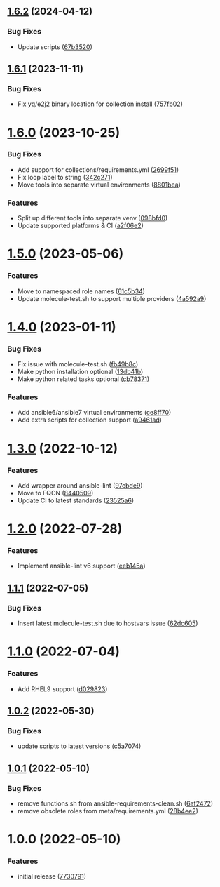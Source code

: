## [1.6.2](https://github.com/de-it-krachten/ansible-role-molecule/compare/v1.6.1...v1.6.2) (2024-04-12)


### Bug Fixes

* Update scripts ([67b3520](https://github.com/de-it-krachten/ansible-role-molecule/commit/67b35207ef22641845c0354fc431b033e694d17c))

## [1.6.1](https://github.com/de-it-krachten/ansible-role-molecule/compare/v1.6.0...v1.6.1) (2023-11-11)


### Bug Fixes

* Fix yq/e2j2 binary location for collection install ([757fb02](https://github.com/de-it-krachten/ansible-role-molecule/commit/757fb02c05a1f1d48f5e835d6d374803506a24f3))

# [1.6.0](https://github.com/de-it-krachten/ansible-role-molecule/compare/v1.5.0...v1.6.0) (2023-10-25)


### Bug Fixes

* Add support for collections/requirements.yml ([2699f51](https://github.com/de-it-krachten/ansible-role-molecule/commit/2699f5126c92021ea41f4cda4f5b31ec4da49ac4))
* Fix loop label to string ([342c271](https://github.com/de-it-krachten/ansible-role-molecule/commit/342c2714de975e8077818db103c2354cc31d9541))
* Move tools into separate virtual environments ([8801bea](https://github.com/de-it-krachten/ansible-role-molecule/commit/8801bea1fdb82fdef6480a900af5c01aa8d90234))


### Features

* Split up different tools into separate venv ([098bfd0](https://github.com/de-it-krachten/ansible-role-molecule/commit/098bfd0a91c3cc9e4ee20d242d23a65c369be49b))
* Update supported platforms & CI ([a2f06e2](https://github.com/de-it-krachten/ansible-role-molecule/commit/a2f06e2e59c4675609a52c4b968b7bccd1bf60e6))

# [1.5.0](https://github.com/de-it-krachten/ansible-role-molecule/compare/v1.4.0...v1.5.0) (2023-05-06)


### Features

* Move to namespaced role names ([61c5b34](https://github.com/de-it-krachten/ansible-role-molecule/commit/61c5b3415aa35c3dd7c311cff3fb886563bc14b2))
* Update molecule-test.sh to support multiple providers ([4a592a9](https://github.com/de-it-krachten/ansible-role-molecule/commit/4a592a9ecedff7dff9a8fe35c2c4994b28278d3c))

# [1.4.0](https://github.com/de-it-krachten/ansible-role-molecule/compare/v1.3.0...v1.4.0) (2023-01-11)


### Bug Fixes

* Fix issue with molecule-test.sh ([fb49b8c](https://github.com/de-it-krachten/ansible-role-molecule/commit/fb49b8ccc54d3b80c3368690977fd1ad0efdddf6))
* Make python installation optional ([13db41b](https://github.com/de-it-krachten/ansible-role-molecule/commit/13db41b8ec29ff7bedaa57cf3f2059a35b0afb28))
* Make python related tasks optional ([cb78371](https://github.com/de-it-krachten/ansible-role-molecule/commit/cb78371d6a46875b3c554036f9288dd8dcdcc82f))


### Features

* Add ansible6/ansible7 virtual environments ([ce8ff70](https://github.com/de-it-krachten/ansible-role-molecule/commit/ce8ff70f2bee75428deff7369e5054fd33d718b6))
* Add extra scripts for collection support ([a9461ad](https://github.com/de-it-krachten/ansible-role-molecule/commit/a9461ad924cdc4fca7ab379695a237bcfa41c706))

# [1.3.0](https://github.com/de-it-krachten/ansible-role-molecule/compare/v1.2.0...v1.3.0) (2022-10-12)


### Features

* Add wrapper around ansible-lint ([97cbde9](https://github.com/de-it-krachten/ansible-role-molecule/commit/97cbde999374db9b2537a3307895b18fb9de4487))
* Move to FQCN ([8440509](https://github.com/de-it-krachten/ansible-role-molecule/commit/8440509d07fb89ec6a32a05765bda36065b96c5a))
* Update CI to latest standards ([23525a6](https://github.com/de-it-krachten/ansible-role-molecule/commit/23525a621b18c99196269c7911e1c614959780c7))

# [1.2.0](https://github.com/de-it-krachten/ansible-role-molecule/compare/v1.1.1...v1.2.0) (2022-07-28)


### Features

* Implement ansible-lint v6 support ([eeb145a](https://github.com/de-it-krachten/ansible-role-molecule/commit/eeb145aaa1e94e38befe8df6106f87351588df59))

## [1.1.1](https://github.com/de-it-krachten/ansible-role-molecule/compare/v1.1.0...v1.1.1) (2022-07-05)


### Bug Fixes

* Insert latest molecule-test.sh due to hostvars issue ([62dc605](https://github.com/de-it-krachten/ansible-role-molecule/commit/62dc605c748ff2b9cc50a202bc65172b54b05038))

# [1.1.0](https://github.com/de-it-krachten/ansible-role-molecule/compare/v1.0.2...v1.1.0) (2022-07-04)


### Features

* Add RHEL9 support ([d029823](https://github.com/de-it-krachten/ansible-role-molecule/commit/d02982327832f17b7a9138619e562bcb96b957dc))

## [1.0.2](https://github.com/de-it-krachten/ansible-role-molecule/compare/v1.0.1...v1.0.2) (2022-05-30)


### Bug Fixes

* update scripts to latest versions ([c5a7074](https://github.com/de-it-krachten/ansible-role-molecule/commit/c5a70746f5d256e6f7e15907d237aff60482c14d))

## [1.0.1](https://github.com/de-it-krachten/ansible-role-molecule/compare/v1.0.0...v1.0.1) (2022-05-10)


### Bug Fixes

* remove functions.sh from ansible-requirements-clean.sh ([6af2472](https://github.com/de-it-krachten/ansible-role-molecule/commit/6af24728877000b79607e5cb108e57cc94a95f8c))
* remove obsolete roles from meta/requirements.yml ([28b4ee2](https://github.com/de-it-krachten/ansible-role-molecule/commit/28b4ee22157b472d63ea6f1d45f5d1b52252cdf3))

# 1.0.0 (2022-05-10)


### Features

* initial release ([7730791](https://github.com/de-it-krachten/ansible-role-molecule/commit/7730791fa8a14c373ac0d91bc94081278859d526))
